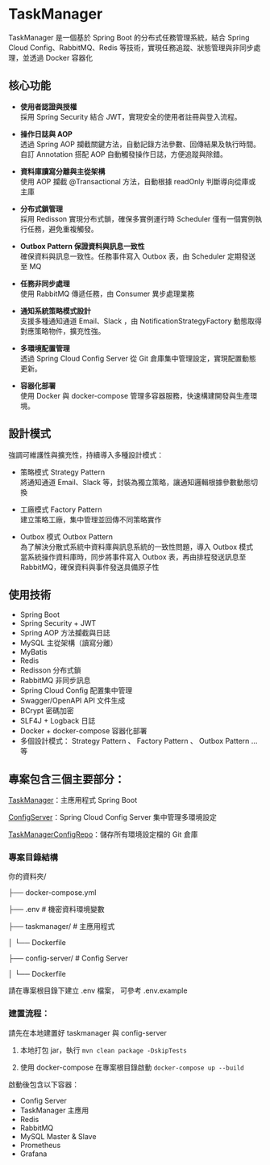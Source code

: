 # TaskManager

TaskManager 是一個基於 Spring Boot 的分布式任務管理系統，結合 Spring Cloud Config、RabbitMQ、Redis 等技術，實現任務追蹤、狀態管理與非同步處理，並透過 Docker 容器化

## 核心功能
- **使用者認證與授權**  
  採用 Spring Security 結合 JWT，實現安全的使用者註冊與登入流程。

- **操作日誌與 AOP**  
  透過 Spring AOP 攔截關鍵方法，自動記錄方法參數、回傳結果及執行時間。  
  自訂 Annotation 搭配 AOP 自動觸發操作日誌，方便追蹤與除錯。

- **資料庫讀寫分離與主從架構**  
  使用 AOP 攔截 @Transactional 方法，自動根據 readOnly 判斷導向從庫或主庫

- **分布式鎖管理**  
  採用 Redisson 實現分布式鎖，確保多實例運行時 Scheduler 僅有一個實例執行任務，避免重複觸發。

- **Outbox Pattern 保證資料與訊息一致性**  
 確保資料與訊息一致性。任務事件寫入 Outbox 表，由 Scheduler 定期發送至 MQ

- **任務非同步處理**  
  使用 RabbitMQ 傳遞任務，由 Consumer 異步處理業務

- **通知系統策略模式設計**  
  支援多種通知通道 Email、Slack ，由 NotificationStrategyFactory 動態取得對應策略物件，擴充性強。  

- **多環境配置管理**  
  透過 Spring Cloud Config Server 從 Git 倉庫集中管理設定，實現配置動態更新。

- **容器化部署**  
  使用 Docker 與 docker-compose 管理多容器服務，快速構建開發與生產環境。

## 設計模式

強調可維護性與擴充性，持續導入多種設計模式：

- 策略模式 Strategy Pattern  
  將通知通道 Email、Slack 等，封裝為獨立策略，讓通知邏輯根據參數動態切換

- 工廠模式 Factory Pattern  
  建立策略工廠，集中管理並回傳不同策略實作

- Outbox 模式 Outbox Pattern  
  為了解決分散式系統中資料庫與訊息系統的一致性問題，導入 Outbox 模式  
  當系統操作資料庫時，同步將事件寫入 Outbox 表，再由排程發送訊息至 RabbitMQ，確保資料與事件發送具備原子性  


## 使用技術
- Spring Boot
- Spring Security + JWT
- Spring AOP 方法攔截與日誌
- MySQL 主從架構（讀寫分離）  
- MyBatis
- Redis
- Redisson 分布式鎖
- RabbitMQ 非同步訊息 
- Spring Cloud Config 配置集中管理  
- Swagger/OpenAPI API 文件生成  
- BCrypt 密碼加密  
- SLF4J + Logback 日誌  
- Docker + docker-compose 容器化部署
- 多個設計模式： Strategy Pattern 、 Factory Pattern 、 Outbox Pattern ...等

## 專案包含三個主要部分：

[TaskManager](https://github.com/YuChengLin0110/Taskmanager)：主應用程式 Spring Boot

[ConfigServer](https://github.com/YuChengLin0110/TaskmanagerConfigServer)：Spring Cloud Config Server 集中管理多環境設定 

[TaskManagerConfigRepo](https://github.com/YuChengLin0110/TaskManagerConfigRepo)：儲存所有環境設定檔的 Git 倉庫

### 專案目錄結構
你的資料夾/

├── docker-compose.yml

├── .env                    # 機密資料環境變數

├── taskmanager/            # 主應用程式 

│   └── Dockerfile

├── config-server/          # Config Server 

│   └── Dockerfile

請在專案根目錄下建立 .env 檔案， 可參考 .env.example

### 建置流程：  
請先在本地建置好 taskmanager 與 config-server
1. 本地打包 jar，執行 `mvn clean package -DskipTests` 

2. 使用 docker-compose 在專案根目錄啟動 `docker-compose up --build`

啟動後包含以下容器：  
- Config Server  
- TaskManager 主應用
- Redis  
- RabbitMQ
- MySQL Master & Slave
- Prometheus  
- Grafana
